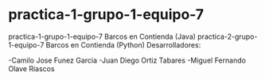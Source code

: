 # practica-1-grupo-1-equipo-7
practica-1-grupo-1-equipo-7 Barcos en Contienda (Java)
practica-2-grupo-1-equipo-7 Barcos en Contienda (Python)
Desarrolladores:

-Camilo Jose Funez Garcia
-Juan Diego Ortiz Tabares
-Miguel Fernando Olave Riascos 
